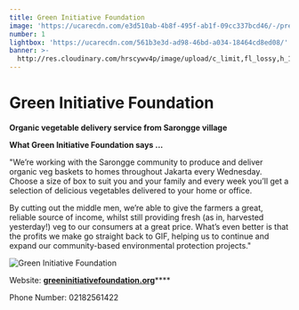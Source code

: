```yaml
---
title: Green Initiative Foundation
image: 'https://ucarecdn.com/e3d510ab-4b8f-495f-ab1f-09cc337bcd46/-/preview/'
number: 1
lightbox: 'https://ucarecdn.com/561b3e3d-ad98-46bd-a034-18464cd8ed08/'
banner: >-
  http://res.cloudinary.com/hrscywv4p/image/upload/c_limit,fl_lossy,h_1500,w_2000,f_auto,q_auto/v1/1378019/kilarov-zaneit-634702-unsplash_zfrfwx.jpg
---
```

# Green Initiative Foundation

**Organic vegetable delivery service from Sarongge village**

**What Green Initiative Foundation says ...**

"We’re working with the Sarongge community to produce and deliver organic veg baskets to homes throughout Jakarta every Wednesday. Choose a size of box to suit you and your family and every week you’ll get a selection of delicious vegetables delivered to your home or office.

By cutting out the middle men, we’re able to give the farmers a great, reliable source of income, whilst still providing fresh (as in, harvested yesterday!) veg to our consumers at a great price. What’s even better is that the profits we make go straight back to GIF, helping us to continue and expand our community-based environmental protection projects."

![Green Initiative Foundation](https://ucarecdn.com/3b994944-aeab-43a0-84fa-67dc3cfae110/ "Green Initiative Foundation")

Website: [**greeninitiativefoundation.org**](greeninitiativefoundation.org)****

Phone Number: 02182561422
